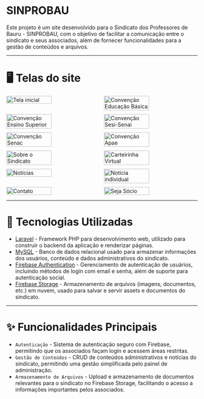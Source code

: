 # SINPROBAU

Este projeto é um site desenvolvido para o Sindicato dos Professores de Bauru - SINPROBAU, com o objetivo de facilitar a comunicação entre o sindicato e seus associados, além de fornecer funcionalidades para a gestão de conteúdos e arquivos.

---

# 🖥️ Telas do site

<div style="display: flex; flex-wrap: wrap; gap: 10px;">
    <img src="https://github.com/user-attachments/assets/add6dfab-cfd9-499e-b996-1091efdcc3fc" alt="Tela inicial" style="width: calc(50% - 5px);">
    <img src="https://github.com/user-attachments/assets/4623aa2b-5c31-4178-9d8c-cb216ad4e80b" alt="Convenção Educação Básica" style="width: calc(50% - 5px);">
    <img src="https://github.com/user-attachments/assets/242b8e7e-9e1a-4a0a-9424-75a8ef7edc94" alt="Convenção Ensino Superior" style="width: calc(50% - 5px);">
    <img src="https://github.com/user-attachments/assets/acbd3603-15f0-4b95-ba88-fa496abe9f21" alt="Convenção Sesi-Senai" style="width: calc(50% - 5px);">
    <img src="https://github.com/user-attachments/assets/3fe4df9d-f7d5-4093-9a3e-03793c264ba1" alt="Convenção Senac" style="width: calc(50% - 5px);">
    <img src="https://github.com/user-attachments/assets/c61f377c-3f88-43ac-b381-7de3a2afaa0f" alt="Convenção Apae" style="width: calc(50% - 5px);">
    <img src="https://github.com/user-attachments/assets/4ecf3317-1aca-4dd9-a79b-0363e0e06a37" alt="Sobre o Sindicato" style="width: calc(50% - 5px);">
    <img src="https://github.com/user-attachments/assets/ad23e315-5263-462f-a9ee-01bcb6872dd6" alt="Carteirinha Virtual" style="width: calc(50% - 5px);">
    <img src="https://github.com/user-attachments/assets/18147885-fda5-472c-a1ce-dafdd601e402" alt="Notícias" style="width: calc(50% - 5px);">
    <img src="https://github.com/user-attachments/assets/040dd820-4d53-4249-b6da-8cc7f40a7203" alt="Notícia individual" style="width: calc(50% - 5px);">
    <img src="https://github.com/user-attachments/assets/dc22468d-c1bf-407b-b298-3ce42a9afea2" alt="Contato" style="width: calc(50% - 5px);">
    <img src="https://github.com/user-attachments/assets/f86a2e61-b6e2-44f7-962f-a9887e288452" alt="Seja Sócio" style="width: calc(50% - 5px);">
</div>

---

# 🔧 Tecnologias Utilizadas

- [Laravel](https://laravel.com/docs/11.x) - Framework PHP para desenvolvimento web, utilizado para construir o backend da aplicação e renderizar páginas.
- [MySQL](https://www.mysql.com) - Banco de dados relacional usado para armazenar informações dos usuários, conteúdo e dados administrativos do sindicato.
- [Firebase Authentication](https://firebase.google.com/docs/auth?hl=pt-br) - Gerenciamento de autenticação de usuários, incluindo métodos de login com email e senha, além de suporte para autenticação social.
- [Firebase Storage](https://firebase.google.com/docs/storage?hl=pt-br) - Armazenamento de arquivos (imagens, documentos, etc.) em nuvem, usado para salvar e servir assets e documentos do sindicato.

---

# ✨ Funcionalidades Principais

- `Autenticação` - Sistema de autenticação seguro com Firebase, permitindo que os associados façam login e acessem áreas restritas.
- `Gestão de Conteúdos` - CRUD de conteúdos administrativos e notícias do sindicato, permitindo uma gestão simplificada pelo painel de administração.
- `Armazenamento de Arquivos` - Upload e armazenamento de documentos relevantes para o sindicato no Firebase Storage, facilitando o acesso a informações importantes pelos associados.
